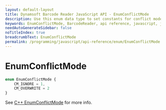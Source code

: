 ```yaml
---
layout: default-layout
title: Dynamsoft Barcode Reader JavaScript API - EnumConflictMode
description: Use this enum data type to set constants for conflict mode of barcodes in your Dynamsoft Barcode Reader project for JavaScript.
keywords: EnumConflictMode, BarcodeReader, api reference, javascript, js
needAutoGenerateSidebar: false
noTitleIndex: true
breadcrumbText: EnumConflictMode
permalink: /programming/javascript/api-reference/enum/EnumConflictMode.html
---
```



# EnumConflictMode

```ts
enum EnumConflictMode { 
    CM_IGNORE = 1, 
    CM_OVERWRITE = 2 
}
```

See [C++ EnumConflictMode](https://www.dynamsoft.com/barcode-reader/parameters/enum/parameter-mode-enums.html?ver=latest#conflictmode) for more info.
